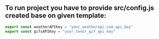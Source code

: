 ## To run project you have to provide src/config.js created base on given template:
```js
export const weatherAPIKey = "your_weatherapi.com_api_key"
export const gifsAPIKey = "your_tenor_gif_api_key"
```
